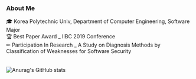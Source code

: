 <br><br>
### About Me
🎓 Korea Polytechnic Univ, Department of Computer Engineering, Software Major<br>
🏆 Best Paper Award _ IIBC 2019 Conference<br>
✏ Participation In Research _ A Study on Diagnosis Methods by Classification of Weaknesses for Software Security<br>
<br><br>
![Anurag's GitHub stats](https://github-readme-stats.vercel.app/api?username=JiSolBin&show_icons=true&theme=vue)
